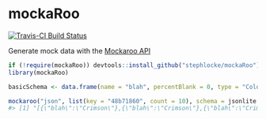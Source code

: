 <!-- README.md is generated from README.Rmd. Please edit that file -->
mockaRoo
========

[![Travis-CI Build Status](https://travis-ci.org/stephlocke/mockaRoo.svg?branch=master)](https://travis-ci.org/stephlocke/mockaRoo)

Generate mock data with the [Mockaroo API](https://www.mockaroo.com/api/docs)

``` r
if (!require(mockaRoo)) devtools::install_github("stephlocke/mockaRoo")
library(mockaRoo)

basicSchema <- data.frame(name = "blah", percentBlank = 0, type = "Color")

mockaroo("json", list(key = "48b71860", count = 10), schema = jsonlite::toJSON(basicSchema))
#> [1] "[{\"blah\":\"Crimson\"},{\"blah\":\"Crimson\"},{\"blah\":\"Crimson\"},{\"blah\":\"Puce\"},{\"blah\":\"Orange\"},{\"blah\":\"Yellow\"},{\"blah\":\"Blue\"},{\"blah\":\"Red\"},{\"blah\":\"Pink\"},{\"blah\":\"Turquoise\"}]"
```

